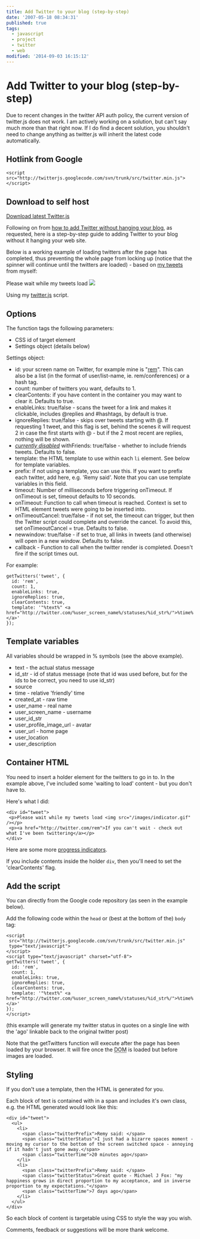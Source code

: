 ```yaml
---
title: Add Twitter to your blog (step-by-step)
date: '2007-05-18 08:34:31'
published: true
tags:
  - javascript
  - project
  - twitter
  - web
modified: '2014-09-03 16:15:12'
---
```

# Add Twitter to your blog (step-by-step)

<div class="update"><p>Due to recent changes in the twitter API auth policy, the current version of twitter.js does not work. I am actively working on a solution, but can't say much more than that right now. If I do find a decent solution, you shouldn't need to change anything as twitter.js will inherit the latest code automatically.</p></div>

<h2>Hotlink from Google</h2>

<pre><code>&lt;script src=&quot;http://twitterjs.googlecode.com/svn/trunk/src/twitter.min.js&quot;&gt;&lt;/script&gt;</code></pre>

<h2>Download to self host</h2>

<p><a href="http://code.google.com/p/twitterjs/downloads/list" class="download">Download latest Twitter.js</a></p>

<p>Following on from <a href="http://remysharp.com/2007/03/20/how-to-add-twitter-to-your-blog-without-it-hanging-your-site/">how to add Twitter without hanging your blog</a>, as requested, here is a step-by-step guide to adding Twitter to your blog without it hanging your web site.</p>

<!--more-->

<p>Below is a working example of loading twitters after the page has completed, thus preventing the whole page from locking up (notice that the spinner will continue until the twitters are loaded) - based on <a href="http://twitter.com/rem">my tweets</a> from myself:</p>

<script src="http://twitterjs.googlecode.com/svn/trunk/src/twitter.min.js"></script>
<script type="text/javascript" charset="utf-8">
  getTwitters('twitters', { 
      id: 'rem', 
      clearContents: true, 
      count: 5, 
      withFriends: true,
      ignoreReplies: false,
      template: '<span class="prefix"><img height="16" width="16" src="%user_profile_image_url%" /> <a href="http://twitter.com/%user_screen_name%">%user_name%</a> said: </span> <span class="status">"%text%"</span> <span class="time"><a href="http://twitter.com/%user_screen_name%/statuses/%id_str%">%time%</a></span>'
  });
</script>

<link rel="stylesheet" href="http://remysharp.com/wp-content/uploads/2007/05/twitter.css" type="text/css" media="screen" title="no title" charset="utf-8" />

<div id="twitters"><p>Please wait while my tweets load <img src="http://remysharp.com/images/indicator.gif" /></p>
</div>

Using my [twitter.js](http://code.google.com/p/twitterjs/downloads/list) script.

## Options

The function tags the following parameters:

* CSS id of target element
* Settings object (details below)

Settings object:

* id: your screen name on Twitter, for example mine is "<a href="http://twitter.com/rem">rem</a>". This can also be a list (in the format of user/list-name, ie. rem/conferences) or a hash tag.
* count: number of twitters you want, defaults to 1.
* clearContents: if you have content in the container you may want to clear it.  Defaults to true.
* enableLinks: true/false - scans the tweet for a link and makes it clickable, includes @replies and #hashtags, by default is true.
* ignoreReplies: true/false - skips over tweets starting with @.  If requesting 1 tweet, and this flag is set, behind the scenes it will request 2 in case the first starts with @ - but if the 2 most recent are replies, nothing will be shown.
* <em><a href="http://getsatisfaction.com/twitter/topics/friends_timeline_api_call_suddenly_requires_auth">currently disabled</a></em> withFriends: true/false - whether to include friends tweets.  Defaults to false.
* template: the HTML template to use within each <code>li</code> element.  See below for template variables.
* prefix: if not using a template, you can use this. If you want to prefix each twitter, add here, e.g. 'Remy said'.  Note that you can use template variables in this field.
* timeout: Number of milliseconds before triggering onTimeout.  If onTimeout is set, timeout defaults to 10 seconds.
* onTimeout: Function to call when timeout is reached.  Context is set to HTML element tweets were going to be inserted into.
* onTimeoutCancel: true/false - if not set, the timeout can trigger, but then the Twitter script could complete and override the cancel.  To avoid this, set onTimeoutCancel = true.  Defaults to false.
* newwindow: true/false - if set to true, all links in tweets (and otherwise) will open in a new window. Defaults to false.
* callback - Function to call when the twitter render is completed. Doesn't fire if the script times out.

For example:

<pre><code>getTwitters('tweet', { 
  id: 'rem', 
  count: 1, 
  enableLinks: true, 
  ignoreReplies: true, 
  clearContents: true,
  template: '"%text%" &lt;a href="http://twitter.com/%user_screen_name%/statuses/%id_str%/"&gt;%time%&lt;/a&gt;'
});</code></pre>

## Template variables

All variables should be wrapped in % symbols (see the above example).

* text - the actual status message
* id\_str - id of status message (note that id was used before, but for the ids to be correct, you need to use id\_str)
* source
* time - relative 'friendly' time
* created\_at - raw time
* user\_name - real name
* user\_screen\_name - username
* user\_id_str
* user\_profile\_image\_url - avatar
* user\_url - home page
* user\_location
* user\_description

## Container HTML

You need to insert a holder element for the twitters to go in to.  In the example above, I've included some 'waiting to load' content - but you don't have to.

Here's what I did:

<pre><code>&lt;div id=&quot;tweet&quot;&gt;
&nbsp;&lt;p&gt;Please wait while my tweets load &lt;img src=&quot;/images/indicator.gif&quot; /&gt;&lt;/p&gt;
 &lt;p&gt;&lt;a href=&quot;http://twitter.com/rem&quot;&gt;If you can&#39;t wait - check out what I&#39;ve been twittering&lt;/a&gt;&lt;/p&gt;
&lt;/div&gt;</code></pre>

Here are some more [progress indicators](http://ajaxload.info/).

If you include contents inside the holder <code>div</code>, then you'll need to set the 'clearContents' flag.

## Add the script

You can directly from the Google code repository (as seen in the example below).

Add the following code within the <code>head</code> or (best at the bottom of the) <code>body</code> tag:

<pre><code>&lt;script 
 src=&quot;http://twitterjs.googlecode.com/svn/trunk/src/twitter.min.js&quot; 
 type=&quot;text/javascript&quot;&gt;
&lt;/script&gt;
&lt;script type=&quot;text/javascript&quot; charset=&quot;utf-8&quot;&gt;
getTwitters('tweet', { 
  id: 'rem', 
  count: 1, 
  enableLinks: true, 
  ignoreReplies: true, 
  clearContents: true,
  template: '"%text%" &lt;a href="http://twitter.com/%user_screen_name%/statuses/%id_str%/"&gt;%time%&lt;/a&gt;'
});
&lt;/script&gt;</code></pre>

(this example will generate my twitter status in quotes on a single line with the 'ago' linkable back to the original twitter post)

Note that the getTwitters function will execute after the page has been loaded by your browser.  It will fire once the <abbr title="Document Object Model">DOM</abbr> is loaded but before images are loaded.

## Styling

If you don't use a template, then the HTML is generated for you.

Each block of text is contained with in a span and includes it's own class, e.g. the HTML generated would look like this:

<pre><code>&lt;div id=&quot;tweet&quot;&gt;
  &lt;ul&gt;
    &lt;li&gt;
      &lt;span class=&quot;twitterPrefix&quot;&gt;Remy said: &lt;/span&gt;
      &lt;span class=&quot;twitterStatus&quot;&gt;I just had a bizarre spaces moment - moving my cursor to the bottom of the screen switched space - annoying if it hadn&#39;t just gone away.&lt;/span&gt;
      &lt;span class=&quot;twitterTime&quot;&gt;20 minutes ago&lt;/span&gt;
    &lt;/li&gt;
    &lt;li&gt;
      &lt;span class=&quot;twitterPrefix&quot;&gt;Remy said: &lt;/span&gt;
      &lt;span class=&quot;twitterStatus&quot;&gt;Great quote - Michael J Fox: &quot;my happiness grows in direct proportion to my acceptance, and in inverse proportion to my expectations.&quot;&lt;/span&gt;
      &lt;span class=&quot;twitterTime&quot;&gt;7 days ago&lt;/span&gt;
    &lt;/li&gt;
  &lt;/ul&gt;
&lt;/div&gt;</code></pre>

So each block of content is targetable using CSS to style the way you wish.

Comments, feedback or suggestions will be more thank welcome.
